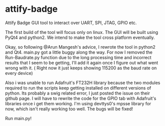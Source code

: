 # attify-badge
Attify Badge GUI tool to interact over UART, SPI, JTAG, GPIO etc. 

The first build of the tool will focus only on linux.
The GUI will be built using PyQt4 and python2.
We intend to make the tool cross platform eventually.

Okay, so following @Arun Mangesh's advice, I rewrote the tool in python2 and Qt4. main.py got a little buggy along the way. For now I removed the Run-Baudrate.py function due to the long processing time and incorrect results that I seem to be getting, I'll add it again once I figure out what went wrong with it. ( Right now it just keeps showing 115200 as the baud rate on every device) 

Also i was unable to run Adafruit's FT232H library because the two modules required to run the scripts keep getting installed on different versions of python. Its probably a swig related error, I just posted the issue on their github page. 
I will have to rewrite the code for the GPIO tab with Adafruit's libraries once i get them working.
I'm using devttys0's mpsse library for now, which isn't really working too well.
The bugs will be fixed! 

Run main.py!  
